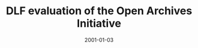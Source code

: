 ---
layout: redirect
date: 2001-01-03
title: "DLF evaluation of the Open Archives Initiative"
authors: 
    - Greenstein, Daniel
redirect_to: https://old.diglib.org/architectures/testbed.htm
org: DLF
seo:
  type: Report
description: ""
---